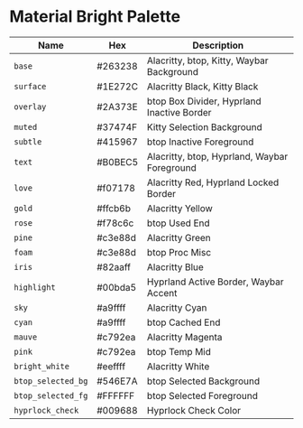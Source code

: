 # Material Bright Palette

| Name | Hex | Description |
|---|---|---|
| `base` | #263238 | Alacritty, btop, Kitty, Waybar Background |
| `surface` | #1E272C | Alacritty Black, Kitty Black |
| `overlay` | #2A373E | btop Box Divider, Hyprland Inactive Border |
| `muted` | #37474F | Kitty Selection Background |
| `subtle` | #415967 | btop Inactive Foreground |
| `text` | #B0BEC5 | Alacritty, btop, Hyprland, Waybar Foreground |
| `love` | #f07178 | Alacritty Red, Hyprland Locked Border |
| `gold` | #ffcb6b | Alacritty Yellow |
| `rose` | #f78c6c | btop Used End |
| `pine` | #c3e88d | Alacritty Green |
| `foam` | #c3e88d | btop Proc Misc |
| `iris` | #82aaff | Alacritty Blue |
| `highlight` | #00bda5 | Hyprland Active Border, Waybar Accent |
| `sky` | #a9ffff | Alacritty Cyan |
| `cyan` | #a9ffff | btop Cached End |
| `mauve` | #c792ea | Alacritty Magenta |
| `pink` | #c792ea | btop Temp Mid |
| `bright_white` | #eeffff | Alacritty White |
| `btop_selected_bg` | #546E7A | btop Selected Background |
| `btop_selected_fg` | #FFFFFF | btop Selected Foreground |
| `hyprlock_check` | #009688 | Hyprlock Check Color |
